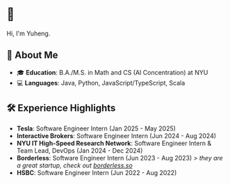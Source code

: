 # 👋

Hi, I'm Yuheng.

## 📘 About Me
- 🎓 **Education**: B.A./M.S. in Math and CS (AI Concentration) at NYU
- 💻 **Languages**: Java, Python, JavaScript/TypeScript, Scala

## 🛠️ Experience Highlights
- **Tesla**: Software Engineer Intern (Jan 2025 - May 2025)
- **Interactive Brokers**: Software Engineer Intern (Jun 2024 - Aug 2024)
- **NYU IT High-Speed Research Network**: Software Engineer Intern & Team Lead, DevOps (Jan 2024 - Dec 2024)
- **Borderless**: Software Engineer Intern (Jun 2023 - Aug 2023) *> they are a great startup, check out [borderless.so](https://borderless.so/)*
- **HSBC**: Software Engineer Intern (Jun 2022 - Aug 2022)
